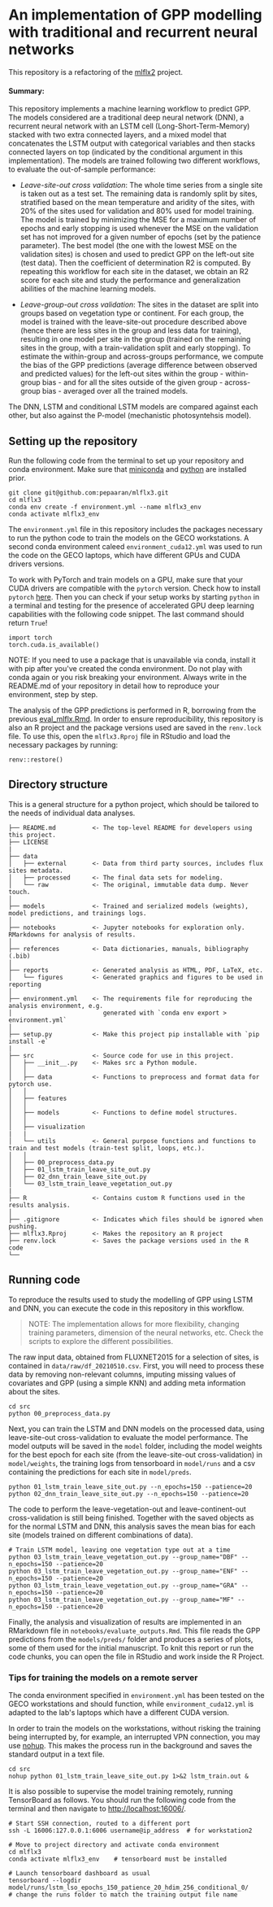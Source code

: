 # An implementation of GPP modelling with traditional and recurrent neural networks

This repository is a refactoring of the [mlflx2](https://github.com/geco-bern/mlflx2) project.

#### Summary:

This repository implements a machine learning workflow to predict GPP. The models considered are a traditional deep neural network
(DNN), a recurrent neural network with an LSTM cell (Long-Short-Term-Memory) stacked with two extra connected layers, and a mixed model
that concatenates the LSTM output with categorical variables and then stacks connected layers on top (indicated by the conditional
argument in this implementation). The models are trained following two different workflows, to evaluate the out-of-sample performance:

- *Leave-site-out cross validation*: The whole time series from a single site is taken out as a test set. The remaining data is randomly split
by sites, stratified based on the mean temperature and aridity of the sites, with 20\% of the sites used for validation and 80\%
used for model training. The model is trained by minimizing the MSE for a maximum number of epochs and early stopping is used whenever the
MSE on the validation set has not improved for a given number of epochs (set by the patience parameter). The best model (the one with
the lowest MSE on the validation sites) is chosen and used to predict GPP on the left-out site (test data). Then the coefficient of 
determination R2 is computed. By repeating this workflow for each site in the dataset, we obtain an R2 score for each site and 
study the performance and generalization abilities of the machine learning models.

- *Leave-group-out cross validation*: The sites in the dataset are split into groups based on vegetation type or continent. For each group,
the model is trained with the leave-site-out procedure described above (hence there are less sites in the group and less data for training),
resulting in one model per site in the group (trained on the remaining sites in the group, with a train-validation split and early
stopping). To estimate the within-group and across-groups performance, we compute the bias of the GPP predictions (average difference
between observed and predicted values) for the left-out sites within the group - within-group bias - and for all the sites outside of 
the given group - across-group bias - averaged over all the trained models. 

The DNN, LSTM and conditional LSTM models are compared against each other, but also against the P-model (mechanistic photosyntehsis model).

## Setting up the repository

Run the following code from the terminal to set up your repository and conda environment. 
Make sure that [miniconda](https://docs.conda.io/projects/miniconda/en/latest/miniconda-install.html) 
and [python](https://wiki.python.org/moin/BeginnersGuide/Download) are installed prior. 
```
git clone git@github.com:pepaaran/mlflx3.git
cd mlflx3
conda env create -f environment.yml --name mlflx3_env
conda activate mlflx3_env
```
The `environment.yml` file in this repository includes the packages necessary to run the python code to train the models on the GECO workstations. A second conda environment caleed `environment_cuda12.yml` was used to run the code on the GECO laptops, which have different GPUs and CUDA drivers versions. 

To work with PyTorch and train models on a GPU, make sure that your CUDA drivers are compatible with 
the `pytorch` version. Check how to install `pytorch` [here](https://pytorch.org/). Then you can check
if your setup works by starting `python` in a terminal and testing for the presence of accelerated GPU
deep learning capabilities with the following code snippet. The last command should return `True`!

```
import torch
torch.cuda.is_available()
```

NOTE: If you need to use a package that is unavailable via conda, install it with pip after you've created the 
conda environment. Do not play with conda again or you risk breaking your environment. Always write in the 
README.md of your repository in detail how to reproduce your environment, step by step.

The analysis of the GPP predictions is performed in R, borrowing from the previous [eval_mlflx.Rmd](https://github.com/geco-bern/mlflx2/blob/main/src/evaluation/eval_mlflx.Rmd). In order to ensure reproducibility, this repository is also an R project and the package versions used are saved in the `renv.lock` file. To use this, open the `mlflx3.Rproj` file in RStudio and load the necessary packages by running:
```
renv::restore()
```

## Directory structure

This is a general structure for a python project, which should be tailored to the needs of 
individual data analyses.

```
├── README.md          <- The top-level README for developers using this project.
├── LICENSE
|
├── data
│   ├── external       <- Data from third party sources, includes flux sites metadata.
│   ├── processed      <- The final data sets for modeling.
│   └── raw            <- The original, immutable data dump. Never touch.
│
├── models             <- Trained and serialized models (weights), model predictions, and trainings logs.
│
├── notebooks          <- Jupyter notebooks for exploration only. RMarkdowns for analysis of results.
│
├── references         <- Data dictionaries, manuals, bibliography (.bib)
│
├── reports            <- Generated analysis as HTML, PDF, LaTeX, etc.
│   └── figures        <- Generated graphics and figures to be used in reporting
│
├── environment.yml    <- The requirements file for reproducing the analysis environment, e.g.
│                         generated with `conda env export > environment.yml`
│
├── setup.py           <- Make this project pip installable with `pip install -e`
|
├── src                <- Source code for use in this project.
│   ├── __init__.py    <- Makes src a Python module.
│   │
│   ├── data           <- Functions to preprocess and format data for pytorch use.
│   │
│   ├── features     
│   │
│   ├── models         <- Functions to define model structures.
│   │
│   ├── visualization  
|   |
│   └── utils          <- General purpose functions and functions to train and test models (train-test split, loops, etc.).
│   │
│   ├── 00_preprocess_data.py
│   ├── 01_lstm_train_leave_site_out.py
│   ├── 02_dnn_train_leave_site_out.py
│   └── 03_lstm_train_leave_vegetation_out.py
|
├── R                  <- Contains custom R functions used in the results analysis.
│
├── .gitignore         <- Indicates which files should be ignored when pushing.
├── mlflx3.Rproj       <- Makes the repository an R project
├── renv.lock          <- Saves the package versions used in the R code
└── 
```

## Running code

To reproduce the results used to study the modelling of GPP using LSTM and DNN,
you can execute the code in this repository in this workflow. 

> NOTE: The implementation allows for more flexibility, changing training parameters, dimension of the neural networks, etc. Check the scripts to explore the different possibilities.

The raw input data, obtained from FLUXNET2015 for a selection of sites, is 
contained in `data/raw/df_20210510.csv`. First, you will need to process these
data by removing non-relevant columns, imputing missing values of covariates and
GPP (using a simple KNN) and adding meta information about the sites.

```
cd src
python 00_preprocess_data.py
```

Next, you can train the LSTM and DNN models on the processed data, using leave-site-out
cross-validation to evaluate the model performance. The model
outputs will be saved in the `model` folder, including the model weights for 
the best epoch for each site (from the leave-site-out cross-validation) in 
`model/weights`, the training logs from tensorboard in `model/runs` and a csv
containing the predictions for each site in `model/preds`.

```
python 01_lstm_train_leave_site_out.py --n_epochs=150 --patience=20
python 02_dnn_train_leave_site_out.py --n_epochs=150 --patience=20
```

The code to perform the leave-vegetation-out and leave-continent-out cross-validation
is still being finished. Together with the saved objects as for the normal LSTM and DNN,
this analysis saves the mean bias for each site (models trained on different combinations
of data).
```
# Train LSTM model, leaving one vegetation type out at a time
python 03_lstm_train_leave_vegetation_out.py --group_name="DBF" --n_epochs=150 --patience=20
python 03_lstm_train_leave_vegetation_out.py --group_name="ENF" --n_epochs=150 --patience=20
python 03_lstm_train_leave_vegetation_out.py --group_name="GRA" --n_epochs=150 --patience=20
python 03_lstm_train_leave_vegetation_out.py --group_name="MF" --n_epochs=150 --patience=20
```

Finally, the analysis and visualization of results are implemented in an 
RMarkdown file in `notebooks/evaluate_outputs.Rmd`. This file reads the GPP
predictions from the `models/preds/` folder and produces a series of plots,
some of them used for the initial manuscript. To knit this report or run the
code chunks, you can open the file in RStudio and work inside the R Project.

### Tips for training the models on a remote server

The conda environment specified in `environment.yml` has been tested on the 
GECO workstations and should function, while `environment_cuda12.yml` is adapted
to the lab's laptops which have a different CUDA version.

In order to train the models on the workstations, without risking the training
being interrupted by, for example, an interrupted VPN connection, you may use
[nohup](). This makes the process run in the background and saves the standard
output in a text file.

```
cd src
nohup python 01_lstm_train_leave_site_out.py 1>&2 lstm_train.out &
```

It is also possible to supervise the model training remotely, running
TensorBoard as follows. You should run the following code from the terminal and
then navigate to [http://localhost:16006/](http://localhost:16006/).

```
# Start SSH connection, routed to a different port
ssh -L 16006:127.0.0.1:6006 username@ip_address  # for workstation2

# Move to project directory and activate conda environment
cd mlflx3
conda activate mlflx3_env    # tensorboard must be installed

# Launch tensorboard dashboard as usual
tensorboard --logdir model/runs/lstm_lso_epochs_150_patience_20_hdim_256_conditional_0/
# change the runs folder to match the training output file name
```



